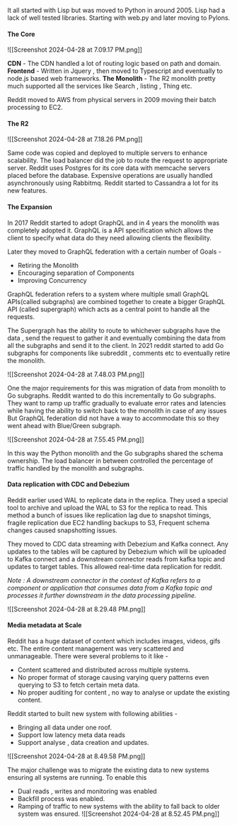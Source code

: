 It all started with Lisp but was moved to Python in around 2005. Lisp had a lack of well tested libraries. Starting with web.py and later moving to Pylons. 

#### The Core

![[Screenshot 2024-04-28 at 7.09.17 PM.png]]

**CDN** - The CDN handled a lot of routing logic based on path and domain. 
**Frontend** - Written in Jquery , then moved to Typescript and eventually to node.js based web frameworks.
**The Monolith** - The R2 monolith pretty much supported all the services like Search , listing , Thing etc. 

Reddit moved to AWS from physical servers in 2009 moving their batch processing to EC2.

#### The R2

![[Screenshot 2024-04-28 at 7.18.26 PM.png]]

Same code was copied and deployed to multiple servers to enhance scalability. The load balancer did the job to route the request to appropriate server. Reddit uses Postgres for its core data with memcache servers placed before the database. Expensive operations are usually handled asynchronously using Rabbitmq. Reddit started to Cassandra a lot for its new features. 

#### The Expansion 

In 2017 Reddit started to adopt GraphQL and in 4 years the monolith was completely adopted it. GraphQL is a API specification which allows the client to specify what data do they need allowing clients the flexibility. 

Later they moved to GraphQL federation with a certain number of Goals - 

- Retiring the Monolith 
- Encouraging separation of Components 
- Improving Concurrency

GraphQL federation refers to a system where multiple small GraphQL APIs(called subgraphs) are combined together to create a bigger GraphQL API (called supergraph) which acts as a central point to handle all the requests. 

The Supergraph has the ability to route to whichever subgraphs have the data , send the request to gather it and eventually combining the data from all the subgraphs and send it to the client. 
In 2021 reddit started to add Go subgraphs for components like subreddit , comments etc to eventually retire the monolith. 

![[Screenshot 2024-04-28 at 7.48.03 PM.png]]

One the major requirements for this was migration of data from monolith to Go subgraphs. Reddit wanted to do this incrementally to Go subgraphs. 
They want to ramp up traffic gradually to evaluate error rates and latencies while having the ability to switch back to the monolith in case of any issues
But GraphQL federation did not have a way to accommodate this so they went ahead with Blue/Green subgraph. 

![[Screenshot 2024-04-28 at 7.55.45 PM.png]]

In this way the Python monolith and the Go subgraphs shared the schema ownership. The load balancer in between controlled the percentage of traffic handled by the monolith and subgraphs. 

#### Data replication with CDC and Debezium 

Reddit earlier used WAL to replicate data in the replica. They used a special tool to archive and upload the WAL to S3 for the replica to read. This method a bunch of issues like replication lag due to snapshot timings, fragile replication due EC2 handling backups to S3, Frequent schema changes caused snapshotting issues.

They moved to CDC data streaming with Debezium and Kafka connect. Any updates to the tables will be captured by Debezium which will be uploaded to Kafka connect and a downstream connector reads from kafka topic and updates to target tables. This allowed real-time data replication for reddit. 

*Note : A downstream connector in the context of Kafka refers to a component or application that consumes data from a Kafka topic and processes it further downstream in the data processing pipeline.*

![[Screenshot 2024-04-28 at 8.29.48 PM.png]]

#### Media metadata at Scale

Reddit has a huge dataset of content which includes images, videos, gifs etc. The entire content management was very scattered and unmanageable. There were several problems to it like -
- Content scattered and distributed across multiple systems. 
- No proper format of storage causing varying query patterns even querying to S3 to fetch certain meta data. 
- No proper auditing for content , no way to analyse or update the existing content.

Reddit started to built new system with following abilities - 
- Bringing all data under one roof. 
- Support low latency meta data reads
- Support analyse , data creation and updates. 

![[Screenshot 2024-04-28 at 8.49.58 PM.png]]

The major challenge was to migrate the existing data to new systems ensuring all systems are running. To enable this 

- Dual reads , writes and monitoring was enabled
- Backfill process was enabled. 
- Ramping of traffic to new systems with the ability to fall back to older system was ensured. 
 ![[Screenshot 2024-04-28 at 8.52.45 PM.png]]
